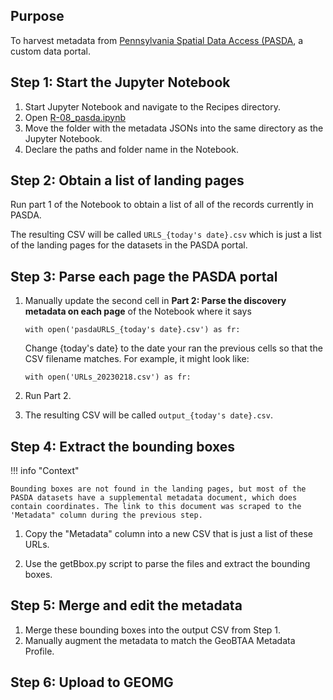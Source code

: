 ## Purpose 

To harvest metadata from [Pennsylvania Spatial Data Access (PASDA](https://www.pasda.psu.edu), a custom data portal.

## Step 1: Start the Jupyter Notebook

1. Start Jupyter Notebook and navigate to the Recipes directory.
2. Open [R-08_pasda.ipynb](https://github.com/geobtaa/harvesting-guide/blob/main/recipes/R-08_08a-01_pasda)
3. Move the folder with the metadata JSONs into the same directory as the Jupyter Notebook.
4. Declare the paths and folder name in the Notebook.

## Step 2: Obtain a list of landing pages

Run part 1 of the Notebook to obtain a list of all of the records currently in PASDA. 

The resulting CSV will be called `URLS_{today's date}.csv` which is just a list of the landing pages for the datasets in the PASDA portal.


## Step 3: Parse each page the PASDA portal

1. Manually update the second cell in **Part 2: Parse the discovery metadata on each page** of the Notebook where it says 

    `with open('pasdaURLS_{today's date}.csv') as fr:`

    Change {today's date} to the date your ran the previous cells so that the CSV filename matches. For example, it might look like:

    `with open('URLs_20230218.csv') as fr:`

2. Run Part 2.
3. The resulting CSV will be called `output_{today's date}.csv`.
    
  
## Step 4: Extract the bounding boxes

!!! info "Context"
	
	Bounding boxes are not found in the landing pages, but most of the PASDA datasets have a supplemental metadata document, which does contain coordinates. The link to this document was scraped to the 'Metadata" column during the previous step.

1. Copy the "Metadata" column into a new CSV that is just a list of these URLs.

2. Use the getBbox.py script to parse the files and extract the bounding boxes.


## Step 5: Merge and edit the metadata

1. Merge these bounding boxes into the output CSV from Step 1.
2. Manually augment the metadata to match the GeoBTAA Metadata Profile.

## Step 6: Upload to GEOMG
